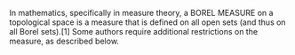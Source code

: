 In mathematics, specifically in measure theory, a BOREL MEASURE on a topological space is a measure that is defined on all open sets (and thus on all Borel sets).[1] Some authors require additional restrictions on the measure, as described below.
